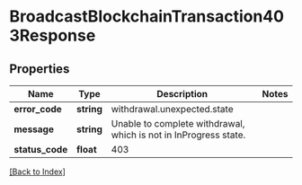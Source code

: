 # BroadcastBlockchainTransaction403Response

## Properties

Name | Type | Description | Notes
------------ | ------------- | ------------- | -------------
**error_code** | **string** | withdrawal.unexpected.state |
**message** | **string** | Unable to complete withdrawal, which is not in InProgress state. |
**status_code** | **float** | 403 |

[[Back to Index]](../index.md)
